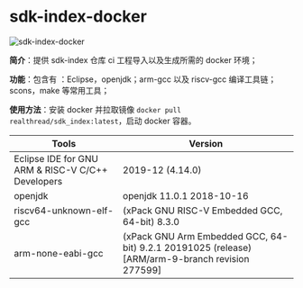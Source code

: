 # sdk-index-docker

![sdk-index-docker ](https://github.com/RT-Thread-Studio/sdk-index-docker/workflows/Docker-Build/badge.svg) 

**简介**：提供 sdk-index 仓库 ci 工程导入以及生成所需的 docker 环境；

**功能**：包含有 ：Eclipse，openjdk；arm-gcc 以及 riscv-gcc 编译工具链；scons，make 等常用工具；

**使用方法**：安装 docker 并拉取镜像 `docker pull realthread/sdk_index:latest`，启动 docker 容器。

| Tools                                             | Version                                                      |
| ------------------------------------------------- | ------------------------------------------------------------ |
| Eclipse IDE for GNU ARM & RISC-V C/C++ Developers | 2019-12 (4.14.0)                                             |
| openjdk                                           | openjdk 11.0.1 2018-10-16                                    |
| riscv64-unknown-elf-gcc                           | (xPack GNU RISC-V Embedded GCC, 64-bit) 8.3.0                |
| arm-none-eabi-gcc                                 | (xPack GNU Arm Embedded GCC, 64-bit) 9.2.1 20191025 (release) [ARM/arm-9-branch revision 277599] |
